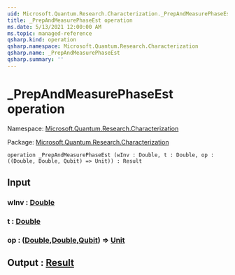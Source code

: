 ```yaml
---
uid: Microsoft.Quantum.Research.Characterization._PrepAndMeasurePhaseEst
title: _PrepAndMeasurePhaseEst operation
ms.date: 5/13/2021 12:00:00 AM
ms.topic: managed-reference
qsharp.kind: operation
qsharp.namespace: Microsoft.Quantum.Research.Characterization
qsharp.name: _PrepAndMeasurePhaseEst
qsharp.summary: ''
---
```


# _PrepAndMeasurePhaseEst operation

Namespace: [Microsoft.Quantum.Research.Characterization](xref:Microsoft.Quantum.Research.Characterization)

Package: [Microsoft.Quantum.Research.Characterization](https://nuget.org/packages/Microsoft.Quantum.Research.Characterization)




```qsharp
operation _PrepAndMeasurePhaseEst (wInv : Double, t : Double, op : ((Double, Double, Qubit) => Unit)) : Result
```


## Input

### wInv : [Double](xref:microsoft.quantum.qsharp.valueliterals#double-literals)




### t : [Double](xref:microsoft.quantum.qsharp.valueliterals#double-literals)




### op : ([Double](xref:microsoft.quantum.qsharp.valueliterals#double-literals),[Double](xref:microsoft.quantum.qsharp.valueliterals#double-literals),[Qubit](xref:microsoft.quantum.qsharp.valueliterals#qubit-literals)) => [Unit](xref:microsoft.quantum.qsharp.valueliterals#unit-literal) 





## Output : [Result](xref:microsoft.quantum.qsharp.valueliterals#result-literal)

